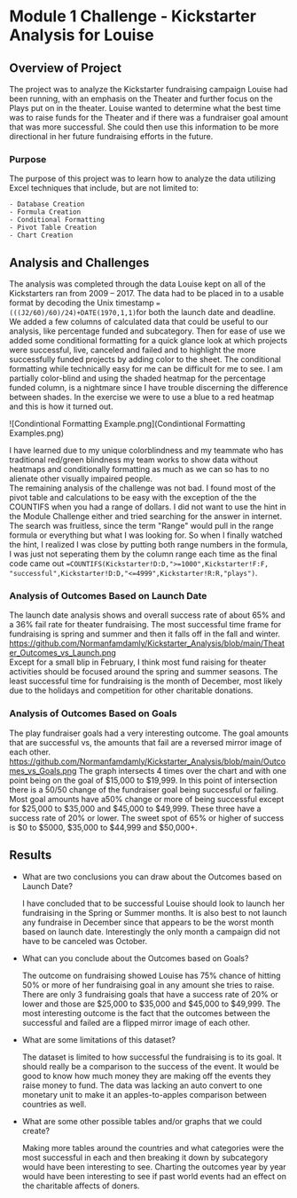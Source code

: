 # Module 1 Challenge - Kickstarter Analysis for Louise
## Overview of Project
The project was to analyze the Kickstarter fundraising campaign Louise had been running, with an emphasis on the Theater and further focus on the Plays put on in the theater. Louise wanted to determine what the best time was to raise funds for the Theater and if there was a fundraiser goal amount that was more successful.  She could then use this information to be more directional in her future fundraising efforts in the future.
### Purpose
The purpose of this project was to learn how to analyze the data utilizing Excel techniques that include, but are not limited to:

	- Database Creation
	- Formula Creation
	- Conditional Formatting
	- Pivot Table Creation
	- Chart Creation
 ## Analysis and Challenges
  The analysis was completed through the data Louise kept on all of the Kickstarters ran from 2009 – 2017. The data had to be placed in to a usable format by decoding the Unix timestamp `=(((J2/60)/60)/24)+DATE(1970,1,1)`for both the launch date and deadline.  We added a few columns of calculated data that could be useful to our analysis, like percentage funded and subcategory. Then for ease of use we added some conditional formatting for a quick glance look at which projects were successful, live, canceled and failed and to highlight the more successfully funded projects by adding color to the sheet. The conditional formatting while technically easy for me can be difficult for me to see. I am partially color-blind and using the shaded heatmap for the percentage funded column, is a nightmare since I have trouble discerning the difference between shades. In the exercise we were to use a blue to a red heatmap and this is how it turned out. 
  
 ![Condintional Formatting Example.png](Condintional Formatting Examples.png)  
 
  I have learned due to my unique colorblindness and my teammate who has traditional red/green blindness my team works to show data without heatmaps and conditionally formatting as much as we can so has to no alienate other visually impaired people.  
   The remaining analysis of the challenge was not bad. I found most of the pivot table and calculations to be easy with the exception of the the COUNTIFS when you had a range of dollars. I did not want to use the hint in the Module Challenge either and tried searching for the answer in internet. The search was fruitless, since the term "Range" would pull in the range formula or everything but what I was looking for.  So when I finally watched the hint, I realized I was close by putting both range numbers in the formula, I was just not seperating them by the column range each time as the final code came out `=COUNTIFS(Kickstarter!D:D,">=1000",Kickstarter!F:F, "successful",Kickstarter!D:D,"<=4999",Kickstarter!R:R,"plays")`. 

### Analysis of Outcomes Based on Launch Date
The launch date analysis shows and overall success rate of about 65% and a 36% fail rate for theater fundraising. The most successful time frame for fundraising is spring and summer and then it falls off in the fall and winter. https://github.com/Normanfamdamly/Kickstarter_Analysis/blob/main/Theater_Outcomes_vs_Launch.png    
Except for a small blip in February, I think most fund raising for theater activities should be focused around the spring and summer seasons.  The least successful time for fundraising is the month of December, most likely due to the holidays and competition for other charitable donations.

### Analysis of Outcomes Based on Goals
The play fundraiser goals had a very interesting outcome.  The goal amounts that are successful vs, the amounts that fail are a reversed mirror image of each other.
https://github.com/Normanfamdamly/Kickstarter_Analysis/blob/main/Outcomes_vs_Goals.png  The graph intersects 4 times over the chart and with one point being on the goal of $15,000 to $19,999.  In this point of intersection there is a 50/50 change of the fundraiser goal being successful or failing. Most goal amounts have a50% change or more of being successful except for $25,000 to $35,000 and $45,000 to $49,999. These three have a success rate of 20% or lower. The sweet spot of 65% or higher of success is $0 to $5000, $35,000 to $44,999 and $50,000+.

## Results

- What are two conclusions you can draw about the Outcomes based on Launch Date?


	I have concluded that to be successful Louise should look to launch her fundraising in the Spring or Summer months.  It is also best to not 
	launch any fundraise in December since that appears to be the worst month based on launch date.  Interestingly the only month a campaign did 
	not have to be canceled was October.


- What can you conclude about the Outcomes based on Goals?
 
	The outcome on fundraising showed Louise has 75% chance of hitting 50% or more of her fundraising goal in any amount she tries to raise. There 
	are only 3 fundraising goals that have a success rate of 20% or lower and those are $25,000 to $35,000 and $45,000 to $49,999. 
	The most interesting outcome is the fact that the outcomes between the successful and failed are a flipped mirror image of each other.  

- What are some limitations of this dataset?

	The dataset is limited to how successful the fundraising is to its goal.  It should really be a comparison to the success of the event.
	It would be good to know how much money they are making off the events they raise money to fund. The data was lacking an auto convert
	to one monetary unit to make it an apples-to-apples comparison between countries as well.


- What are some other possible tables and/or graphs that we could create?

	Making more tables around the countries and what categories were the most successful in each and then breaking it down by subcategory 
	would have been interesting to see.  Charting the outcomes year by year would have been interesting to see if past world events had 
	an effect on the charitable affects of doners. 
